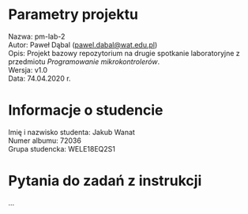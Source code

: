# Parametry projektu

Nazwa: pm-lab-2  
Autor: Paweł Dąbal (pawel.dabal@wat.edu.pl)  
Opis: Projekt bazowy repozytorium na drugie spotkanie laboratoryjne z przedmiotu _Programowanie mikrokontrolerów_.  
Wersja: v1.0  
Data: 74.04.2020 r.

# Informacje o studencie

Imię i nazwisko studenta: Jakub Wanat     
Numer albumu: 72036  
Grupa studencka: WELE18EQ2S1

# Pytania do zadań z instrukcji
...
